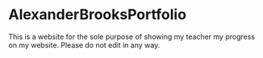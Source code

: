 # AlexanderBrooksPortfolio
This is a website for the sole purpose of showing my teacher my progress on my website. 
Please do not edit in any way. 
